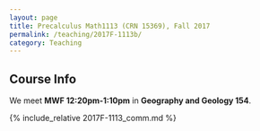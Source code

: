 ```yaml
---
layout: page
title: Precalculus Math1113 (CRN 15369), Fall 2017
permalink: /teaching/2017F-1113b/
category: Teaching
---
```

## Course Info
We meet **MWF 12:20pm-1:10pm** in **Geography and Geology 154**. 
<!--Office hours are **M
11:00am &ndash; 12:00pm**, **W 12:00pm &ndash; 1:00pm**, and **F 1:30pm &ndash;
2:30pm** in **Boyd 434H**.-->

<!--The [course syllabus is available here](/static/syllabus2017Fb.pdf).-->

{% include_relative 2017F-1113_comm.md %}
